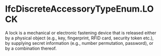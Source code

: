 IfcDiscreteAccessoryTypeEnum.LOCK
=================================
A lock is a mechanical or electronic fastening device that is released either
by a physical object (e.g., key, fingerprint, RFID card, security token etc.),
by supplying secret information (e.g., number permutation, password), or by a
combination thereof.



